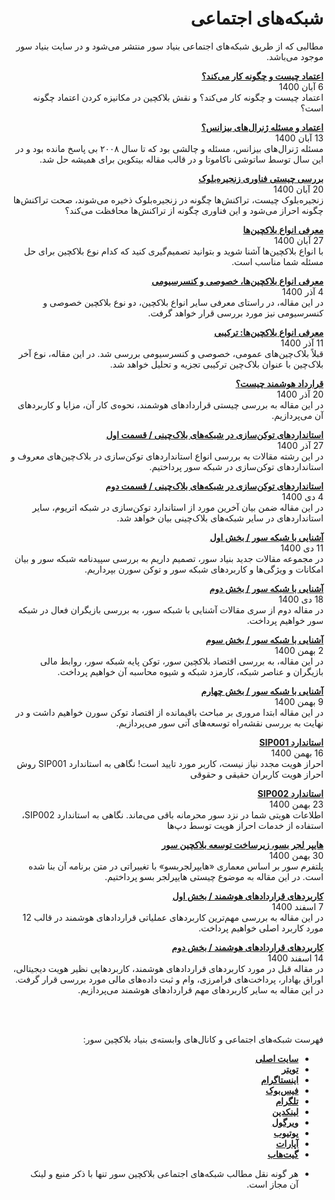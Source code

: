 <div dir="rtl">
  
# شبکه‌های اجتماعی

مطالبی که از طریق شبکه‌های اجتماعی بنیاد سور منتشر می‌شود و در سایت بنیاد سور موجود می‌باشد.

**[اعتماد چیست و چگونه کار می‌کند؟](001/)**<br/>
6 آبان 1400 <br/>
اعتماد چیست و چگونه کار می‌کند؟ و نقش بلاکچین در مکانیزه کردن اعتماد چگونه است؟

**[اعتماد و مسئله ژنرال‌های بیزانس؟](002/)**<br/>
13 آبان 1400 <br/>
مسئله ژنرال‌های بیزانس، مسئله و چالشی بود که تا سال ۲۰۰۸ بی پاسخ مانده بود و در این سال توسط ساتوشی ناکاموتا و در قالب مقاله بیتکوین برای همیشه حل شد.

**[بررسی چیستی فناوری زنجیره‌بلوک](003/)**<br/>
20 آبان 1400 <br/>
زنجیره‌بلوک چیست، تراکنش‌ها چگونه در زنجیره‌بلوک ذخیره می‌شوند، صحت تراکنش‌ها چگونه احراز می‌شود و این فناوری چگونه از تراکنش‌ها محافظت می‌کند؟

**[معرفی انواع بلاکچین‌ها](004/)**<br/>
27 آبان 1400 <br/>
با انواع بلاکچین‌ها آشنا شوید و بتوانید تصمیم‌گیری کنید که کدام نوع بلاکچین برای حل مسئله شما مناسب است.

**[معرفی انواع بلاکچین‌ها، خصوصی و کنسرسیومی](005/)**<br/>
4 آذر 1400 <br/>
در این مقاله، در راستای معرفی سایر انواع بلاکچین، دو نوع بلاکچین خصوصی و کنسرسیومی نیز مورد بررسی قرار خواهد گرفت.

**[معرفی انواع بلاکچین‌ها: ترکیبی](006/)**<br/>
11 آذر 1400 <br/>
قبلاً بلاک‌چین‌های عمومی، خصوصی و کنسرسیومی بررسی شد. در این مقاله، نوع آخر بلاک‌چین با عنوان بلاک‌چین ترکیبی تجزیه و تحلیل خواهد شد.

**[قرارداد هوشمند چیست؟](007/)**<br/>
20 آذر 1400 <br/>
در این مقاله به بررسی چیستی قراردادهای هوشمند، نحوه‌ی کار آن، مزایا و کاربردهای آن می‌پردازیم.

**[استانداردهای توکن‌سازی در شبکه‌های بلاک‌چینی / قسمت اول](008/)**<br/>
27 آذر 1400<br/>
در این رشته مقالات به بررسی انواع استانداردهای توکن‌سازی در بلاک‌چین‌های معروف و استانداردهای توکن‌سازی در شبکه سور پرداختیم.

**[استانداردهای توکن‌سازی در شبکه‌های بلاک‌چینی / قسمت دوم](009/)**<br/>
4 دی 1400 <br/>
در این مقاله ضمن بیان آخرین مورد از استاندارد توکن‌سازی در شبکه اتریوم، سایر استانداردهای در سایر شبکه‌های بلاک‌چینی بیان خواهد شد.

**[آشنایی با شبکه سور / بخش اول](010/)**<br/>
11 دی 1400 <br/>
در مجموعه مقالات جدید بنیاد سور، تصمیم داریم به بررسی سپیدنامه شبکه سور و بیان امکانات و ویژگی‌ها و کاربردهای شبکه سور و توکن سورن بپرداریم.

**[آشنایی با شبکه سور / بخش دوم](011/)**<br/>
18 دی 1400 <br/>
در مقاله دوم از سری مقالات آشنایی با شبکه سور، به بررسی بازیگران فعال در شبکه سور خواهیم پرداخت.

**[آشنایی با شبکه سور / بخش سوم](012/)**<br/>
2 بهمن 1400 <br/>
در این مقاله، به بررسی اقتصاد بلاکچین سور، توکن پایه شبکه سور، روابط مالی بازیگران و عناصر شبکه، کارمزد شبکه و شیوه محاسبه آن خواهیم پرداخت.

**[آشنایی با شبکه سور / بخش چهارم](013/)**<br/>
9 بهمن 1400 <br/>
در این مقاله ابتدا مروری بر مباحث باقیمانده از اقتصاد توکن سورن خواهیم داشت و در نهایت به بررسی نقشه‌راه توسعه‌های آتی سور می‌پردازیم.

**[استاندارد SIP001](014/)**<br/>
16 بهمن 1400 <br/>
احراز هویت مجدد نیاز نیست، کاربر مورد تایید است!
نگاهی به استاندارد SIP001 روش احراز هویت کاربران حقیقی و حقوقی

**[استاندارد SIP002](015/)**<br/>
23 بهمن 1400 <br/>
اطلاعات هویتی شما در نزد سور محرمانه باقی می‌ماند.
نگاهی به استاندارد SIP002، استفاده از خدمات احراز هویت توسط‌ دپ‌ها

**[هایپر لجر بسو، زیرساخت توسعه بلاکچین سور](016/)**<br/>
30 بهمن 1400 <br/>
پلتفرم سور بر اساس معماری «هایپرلجربسو» با تغییراتی در متن برنامه آن بنا شده است. در این مقاله به موضوع چیستی هایپرلجر بسو پرداختیم.

**[کاربردهای قراردادهای هوشمند / بخش اول](017/)**<br/>
7 اسفند 1400 <br/>
در این مقاله به بررسی مهم‌ترین کاربردهای عملیاتی قراردادهای هوشمند در قالب 12 مورد کاربرد اصلی خواهیم پرداخت.

**[کاربردهای قراردادهای هوشمند / بخش دوم](018/)**<br/>
14 اسفند 1400 <br/>
در مقاله قبل در مورد کاربردهای قراردادهای هوشمند، کاربردهایی نظیر هویت دیجیتالی، اوراق بهادار، پرداخت‌های فرامرزی، وام و ثبت داده‌های مالی مورد بررسی قرار گرفت. در این مقاله به سایر کاربردهای مهم قراردادهای هوشمند می‌پردازیم.

**[](01/)**<br/>
 <br/>

فهرست شبکه‌های اجتماعی و کانال‌های وابسته‌ی بنیاد بلاکچین سور:

- **[سایت اصلی](https://surnet.org/)**
- **[تویتر](https://twitter.com/SUR_Blockchain)**
- **[اینستاگرام](https://www.instagram.com/Sur_Blockchain/)**
- **[فیس‌بوک](https://www.facebook.com/SurBlockchain)**
- **[تلگرام](https://t.me/SurBlockchain)**
- **[لینکدین](https://www.linkedin.com/company/75732843)**
- **[ویرگول](https://virgool.io/@SUR_Blockchain)**
- **[یوتیوب](https://www.youtube.com/channel/UCF0fxG5xhVP_25aEng_g37A)**
- **[آپارات](https://www.aparat.com/surnet)**
- **[گیت‌هاب](https://github.com/Sur-network/)**



* هر گونه نقل مطالب شبکه‌های اجتماعی بلاکچین سور تنها با ذکر منبع و لینک آن مجاز است.
</div>
